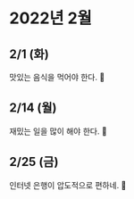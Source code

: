 # 2022년 2월

## 2/1 (화)

맛있는 음식을 먹어야 한다. 🍓

## 2/14 (월)

재밌는 일을 많이 해야 한다. 🤪

## 2/25 (금)

인터넷 은행이 압도적으로 편하네. 🤔
